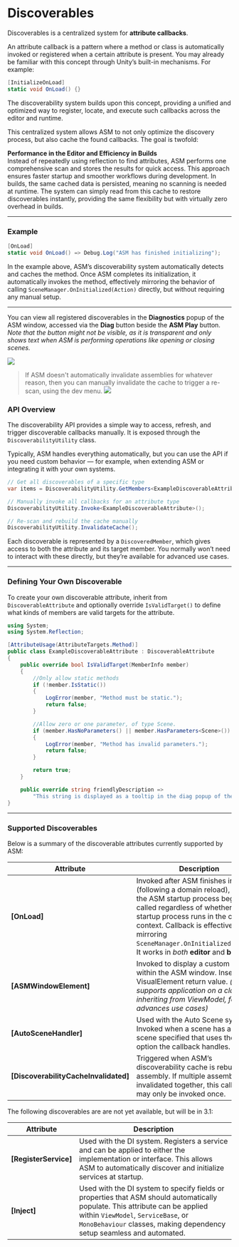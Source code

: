 # Discoverables

Discoverables is a centralized system for **attribute callbacks**.

An attribute callback is a pattern where a method or class is automatically invoked or registered when a certain attribute is present. You may already be familiar with this concept through Unity’s built-in mechanisms. For example:

```csharp
[InitializeOnLoad]
static void OnLoad() {}
```

The discoverability system builds upon this concept, providing a unified and optimized way to register, locate, and execute such callbacks across the editor and runtime.

This centralized system allows ASM to not only optimize the discovery process, but also cache the found callbacks. The goal is twofold:

**Performance in the Editor and Efficiency in Builds**  
Instead of repeatedly using reflection to find attributes, ASM performs one comprehensive scan and stores the results for quick access. This approach ensures faster startup and smoother workflows during development. In builds, the same cached data is persisted, meaning no scanning is needed at runtime. The system can simply read from this cache to restore discoverables instantly, providing the same flexibility but with virtually zero overhead in builds.

---

### Example

```csharp
[OnLoad]
static void OnLoad() => Debug.Log("ASM has finished initializing");
```

In the example above, ASM’s discoverability system automatically detects and caches the method. Once ASM completes its initialization, it automatically invokes the method, effectively mirroring the behavior of calling `SceneManager.OnInitialized(Action)` directly, but without requiring any manual setup.

---

You can view all registered discoverables in the **Diagnostics** popup of the ASM window, accessed via the **Diag** button beside the **ASM Play** button. *Note that the button might not be visible, as it is transparent and only shows text when ASM is performing operations like opening or closing scenes.*

![](../image/window/main-button-diag.png)

>  If ASM doesn't automatically invalidate assemblies for whatever reason, then you can manually invalidate the cache to trigger a re-scan, using the dev menu.
>   ![](../image/window/main-devMenu-invalidateDiscoverablesCache.png)
### API Overview

The discoverability API provides a simple way to access, refresh, and trigger discoverable callbacks manually. It is exposed through the `DiscoverabilityUtility` class.

Typically, ASM handles everything automatically, but you can use the API if you need custom behavior — for example, when extending ASM or integrating it with your own systems.

```csharp
// Get all discoverables of a specific type
var items = DiscoverabilityUtility.GetMembers<ExampleDiscoverableAttribute>();

// Manually invoke all callbacks for an attribute type
DiscoverabilityUtility.Invoke<ExampleDiscoverableAttribute>();

// Re-scan and rebuild the cache manually
DiscoverabilityUtility.InvalidateCache();
```

Each discoverable is represented by a `DiscoveredMember`, which gives access to both the attribute and its target member. You normally won’t need to interact with these directly, but they’re available for advanced use cases.

---

### Defining Your Own Discoverable

To create your own discoverable attribute, inherit from `DiscoverableAttribute` and optionally override `IsValidTarget()` to define what kinds of members are valid targets for the attribute.

```csharp
using System;
using System.Reflection;

[AttributeUsage(AttributeTargets.Method)]
public class ExampleDiscoverableAttribute : DiscoverableAttribute
{
    public override bool IsValidTarget(MemberInfo member)
    {
        //Only allow static methods
        if (!member.IsStatic())
        {
            LogError(member, "Method must be static.");
            return false;
        }

        //Allow zero or one parameter, of type Scene. 
        if (member.HasNoParameters() || member.HasParameters<Scene>())
        {
            LogError(member, "Method has invalid parameters.");
            return false;
        }

        return true;
    }

    public override string friendlyDescription =>
        "This string is displayed as a tooltip in the diag popup of the ASM window.";
}
```
	

---

### Supported Discoverables

Below is a summary of the discoverable attributes currently supported by ASM:

| Attribute                             | Description                                                                                                                                                                                                                                                                                                          |
| ------------------------------------- | -------------------------------------------------------------------------------------------------------------------------------------------------------------------------------------------------------------------------------------------------------------------------------------------------------------------- |
| **[OnLoad]**                          | Invoked after ASM finishes initializing (following a domain reload), before the ASM startup process begins. It’s called regardless of whether the startup process runs in the current context. Callback is effectively mirroring `SceneManager.OnInitialized(Action)`. It works in *both* **editor** and **builds**. |
| **[ASMWindowElement]**                | Invoked to display a custom element within the ASM window. Inserts the VisualElement return value. *(also supports application on a class inheriting from ViewModel, for more advances use cases)*                                                                                                                   |
| **[AutoSceneHandler]**                | Used with the Auto Scene system. Invoked when a scene has an auto scene specified that uses the custom option the callback handles.                                                                                                                                                                                  |
| **[DiscoverabilityCacheInvalidated]** | Triggered when ASM’s discoverability cache is rebuilt for an assembly. If multiple assemblies are invalidated together, this callback may only be invoked once.                                                                                                                                                      |

The following discoverables are are not yet available, but will be in 3.1:

| Attribute             | Description                                                                                                                                                                                                                                  |
| --------------------- | -------------------------------------------------------------------------------------------------------------------------------------------------------------------------------------------------------------------------------------------- |
| **[RegisterService]** | Used with the DI system. Registers a service and can be applied to either the implementation or interface. This allows ASM to automatically discover and initialize services at startup.                                                     |
| **[Inject]**          | Used with the DI system to specify fields or properties that ASM should automatically populate. This attribute can be applied within `ViewModel`, `ServiceBase`, or `MonoBehaviour` classes, making dependency setup seamless and automated. |
